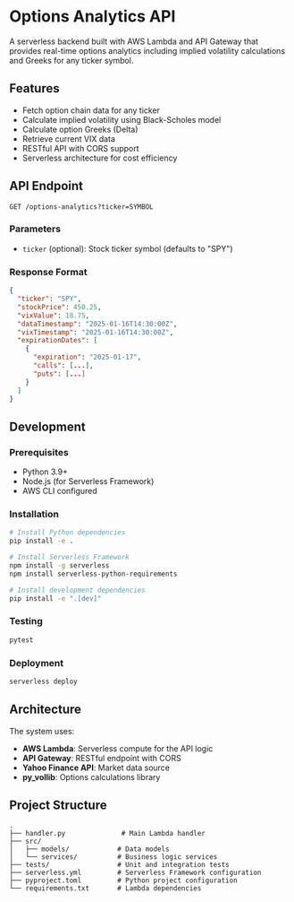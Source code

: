 # Options Analytics API

A serverless backend built with AWS Lambda and API Gateway that provides real-time options analytics including implied volatility calculations and Greeks for any ticker symbol.

## Features

- Fetch option chain data for any ticker
- Calculate implied volatility using Black-Scholes model
- Calculate option Greeks (Delta)
- Retrieve current VIX data
- RESTful API with CORS support
- Serverless architecture for cost efficiency

## API Endpoint

```
GET /options-analytics?ticker=SYMBOL
```

### Parameters
- `ticker` (optional): Stock ticker symbol (defaults to "SPY")

### Response Format
```json
{
  "ticker": "SPY",
  "stockPrice": 450.25,
  "vixValue": 18.75,
  "dataTimestamp": "2025-01-16T14:30:00Z",
  "vixTimestamp": "2025-01-16T14:30:00Z",
  "expirationDates": [
    {
      "expiration": "2025-01-17",
      "calls": [...],
      "puts": [...]
    }
  ]
}
```

## Development

### Prerequisites
- Python 3.9+
- Node.js (for Serverless Framework)
- AWS CLI configured

### Installation
```bash
# Install Python dependencies
pip install -e .

# Install Serverless Framework
npm install -g serverless
npm install serverless-python-requirements

# Install development dependencies
pip install -e ".[dev]"
```

### Testing
```bash
pytest
```

### Deployment
```bash
serverless deploy
```

## Architecture

The system uses:
- **AWS Lambda**: Serverless compute for the API logic
- **API Gateway**: RESTful endpoint with CORS
- **Yahoo Finance API**: Market data source
- **py_vollib**: Options calculations library

## Project Structure

```
.
├── handler.py              # Main Lambda handler
├── src/
│   ├── models/            # Data models
│   └── services/          # Business logic services
├── tests/                 # Unit and integration tests
├── serverless.yml         # Serverless Framework configuration
├── pyproject.toml         # Python project configuration
└── requirements.txt       # Lambda dependencies
```